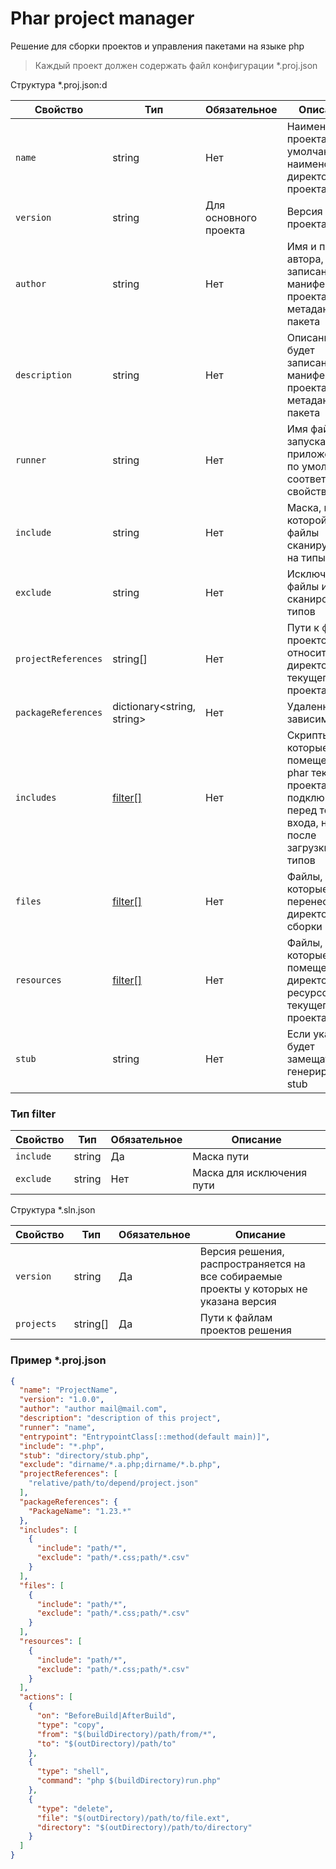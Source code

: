 # Phar project manager

Решение для сборки проектов и управления пакетами на языке php

> Каждый проект должен содержать файл конфигурации *.proj.json

Структура *.proj.json:d

| Свойство            | Тип                        | Обязательное          | Описание                                                                                                         |
|---------------------|----------------------------|-----------------------|------------------------------------------------------------------------------------------------------------------|
| `name`              | string                     | Нет                   | Наименование проекта, по умолчанию - наименование директории проекта                                             |
| `version`           | string                     | Для основного проекта | Версия проекта                                                                                                   |
| `author`            | string                     | Нет                   | Имя и почта автора, будут записаны в манифест проекта или в метаданные пакета                                    |
| `description`       | string                     | Нет                   | Описание, будет записано в манифест проекта или в метаданные пакета                                              |
| `runner`            | string                     | Нет                   | Имя файла запуска приложения, по умолчанию соответствует свойству `name`                                         |
| `include`           | string                     | Нет                   | Маска, по которой файлы сканируются на типы                                                                      |
| `exclude`           | string                     | Нет                   | Исключает файлы из сканирования типов                                                                            |
| `projectReferences` | string[]                   | Нет                   | Пути к файлам проектов относительно директории текущего проекта                                                  |
| `packageReferences` | dictionary<string, string> | Нет                   | Удаленные зависимости                                                                                            |
| `includes`          | [filter[]](#тип-filter)    | Нет                   | Скрипты, которые будут помещены в phar текущего проекта и подключены перед точкой входа, но после загрузки типов |
| `files`             | [filter[]](#тип-filter)    | Нет                   | Файлы, которые будут перенесены в директорию сборки                                                              |
| `resources`         | [filter[]](#тип-filter)    | Нет                   | Файлы, которые будут помещены в директорию ресурсов phar текущего проекта                                        |
| `stub`              | string                     | Нет                   | Если указан, будет замещать генерируемый stub                                                                    |

### Тип filter

| Свойство  | Тип    | Обязательное | Описание                  |
|-----------|--------|--------------|---------------------------|
| `include` | string | Да           | Маска пути                |
| `exclude` | string | Нет          | Маска для исключения пути |

Структура *.sln.json

| Свойство   | Тип      | Обязательное | Описание                                                                               | 
|------------|----------|--------------|----------------------------------------------------------------------------------------|
| `version`  | string   | Да           | Версия решения, распространяется на все собираемые проекты у которых не указана версия |
| `projects` | string[] | Да           | Пути к файлам проектов решения                                                         |

### Пример *.proj.json

```json
{
  "name": "ProjectName",
  "version": "1.0.0",
  "author": "author mail@mail.com",
  "description": "description of this project",
  "runner": "name",
  "entrypoint": "EntrypointClass[::method(default main)]",
  "include": "*.php",
  "stub": "directory/stub.php",
  "exclude": "dirname/*.a.php;dirname/*.b.php",
  "projectReferences": [
    "relative/path/to/depend/project.json"
  ],
  "packageReferences": {
    "PackageName": "1.23.*"
  },
  "includes": [
    {
      "include": "path/*",
      "exclude": "path/*.css;path/*.csv"
    }
  ],
  "files": [
    {
      "include": "path/*",
      "exclude": "path/*.css;path/*.csv"
    }
  ],
  "resources": [
    {
      "include": "path/*",
      "exclude": "path/*.css;path/*.csv"
    }
  ],
  "actions": [
    {
      "on": "BeforeBuild|AfterBuild",
      "type": "copy",
      "from": "$(buildDirectory)/path/from/*",
      "to": "$(outDirectory)/path/to"
    },
    {
      "type": "shell",
      "command": "php $(buildDirectory)run.php"
    },
    {
      "type": "delete",
      "file": "$(outDirectory)/path/to/file.ext",
      "directory": "$(outDirectory)/path/to/directory"
    }
  ]
}
```